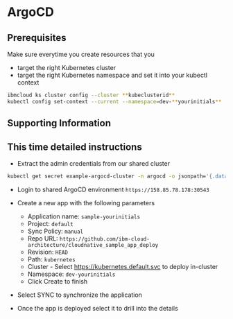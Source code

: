 # ArgoCD

## Prerequisites

Make sure everytime you create resources that you

- target the right Kubernetes cluster
- target the right Kubernetes namespace and set it into your kubectl context

```bash
ibmcloud ks cluster config --cluster **kubeclusterid**
kubectl config set-context --current --namespace=dev-**yourinitials**
```

## Supporting Information

## This time detailed instructions

- Extract the admin credentials from our shared cluster

```bash
kubectl get secret example-argocd-cluster -n argocd -o jsonpath='{.data.admin\.password}' | base64 -d
```

- Login to shared ArgoCD environment `https://158.85.78.178:30543`

- Create a new app with the following parameters

  - Application name: `sample-yourinitials`
  - Project: `default`
  - Sync Policy: `manual`
  - Repo URL: `https://github.com/ibm-cloud-architecture/cloudnative_sample_app_deploy`
  - Revision: `HEAD`
  - Path: `kubernetes`
  - Cluster - Select https://kubernetes.default.svc to deploy in-cluster
  - Namespace: `dev-yourinitials`
  - Click Create to finish

- Select SYNC to synchronize the application
- Once the app is deployed select it to drill into the details
